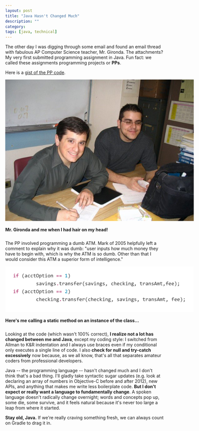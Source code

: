 ```yaml
---
layout: post
title: "Java Hasn't Changed Much"
description: ""
category: 
tags: [java, technical]
---
```


The other day I was digging through some email and found an email thread with fabulous AP Computer Science teacher, Mr. Gironda. The attachments? My very first submitted programming assignment in Java. Fun fact: we called these assignments programming projects or **PPs**.

Here is a [gist of the PP code][1].

<div>
	<img class="rounded-corners" style="max-width: 600px; border: 0px;" src="/assets/images/posts/2016-05-06/g.jpg"/>
	<p class="caption-text" style="line-height: 1.5em; margin-bottom: 24px;"><strong>Mr. Gironda and me when I had hair on my head!</strong></p>
</div>


The PP involved programming a dumb ATM. Mark of 2005 helpfully left a comment to explain why it was dumb: "user inputs how much money they have to begin with, which is why the ATM is so dumb. Other than that I would consider this ATM a superior form of intelligence."

<div>
	<img class="rounded-corners" style="max-width: 600px; border: 0px;" src="/assets/images/posts/2016-05-06/static.png"/>
	<p class="caption-text" style="line-height: 1.5em; margin-bottom: 24px;"><strong>Here's me calling a static method on an instance of the class...</strong></p>
</div>

Looking at the code (which wasn't 100% correct), **I realize not a lot has changed between me and Java**, except my coding style: I switched from Allman to K&R indentation and I always use braces even if my conditional only executes a single line of code. I also **check for null and try-catch excessively** now because, as we all know, that's all that separates amateur coders from professional developers.

Java -- the programming language -- hasn't changed much and I don't think that's a bad thing. I'll gladly take syntactic sugar updates (e.g. look at declaring an array of numbers in Objective-C before and after 2012), new APIs, and anything that makes me write less boilerplate code. **But I don't expect or really want a language to fundamentally change**. A spoken language doesn't radically change overnight; words and concepts pop up, some die, some survive, and it feels natural because it's never too large a leap from where it started. 

**Stay old, Java.** If we're really craving something fresh, we can always count on Gradle to drag it in.

[1]: https://gist.github.com/markcerqueira/502d9081034cd0190cbf64a38aa1b19c